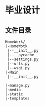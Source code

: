 # 毕业设计
## 文件目录
	HomeWork/
	|-HomeWotk
	 |--__init__.py
	 |--__pycache__
	 |--settings.py
	 |--urls.py
	 |--wsgi.py
	|-Main
	 |--__init__.py
	 
	|-manage.py
	|-media
	|-static
	|-templates

